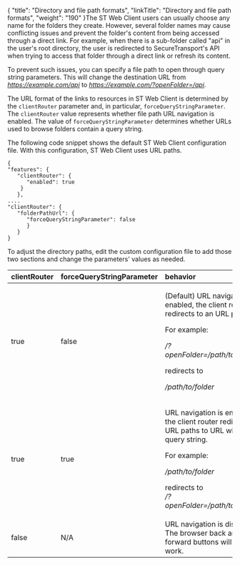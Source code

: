 {
    "title": "Directory and file path formats",
    "linkTitle": "Directory and file path formats",
    "weight": "190"
}The ST Web Client users can usually choose any name for the folders they create. However, several folder names may cause conflicting issues and prevent the folder's content from being accessed through a direct link. For example, when there is a sub-folder called "api" in the user's root directory, the user is redirected to SecureTransport's API when trying to access that folder through a direct link or refresh its content.

To prevent such issues, you can specify a file path to open through query string parameters. This will change the destination URL from *https://example.com/api* to *https://example.com/?openFolder=/api*.

The URL format of the links to resources in ST Web Client is determined by the `clientRouter` parameter and, in particular, `forceQueryStringParameter`. The `clientRouter` value represents whether file path URL navigation is enabled. The value of `forceQueryStringParameter` determines whether URLs used to browse folders contain a query string.

The following code snippet shows the default ST Web Client configuration file. With this configuration, ST Web Client uses URL paths.


    {
    "features": {
       "clientRouter": {
          "enabled": true
        }
       },
    ....
    "clientRouter": {
       "folderPathUrl": {
          "forceQueryStringParameter": false
          }
       }
    }                           

To adjust the directory paths, edit the custom configuration file to add those two sections and change the parameters' values as needed.

<table>
   <thead>
      <tr>
<th style="text-align: center;" class="HeadE-Column1-Header1">clientRouter         </th>
<th style="text-align: left;" class="HeadE-Column1-Header1">forceQueryStringParameter         </th>
<th style="text-align: left;" class="HeadD-Column1-Header1">behavior         </th>
      </tr>
   </thead>
   <tbody>
      <tr>
         <td>true         </td>
         <td>false         </td>
         <td><p>(Default) URL navigation is enabled, the client router redirects to an URL path.</p>
<p>For example:</p>
<p><em>/?openFolder=/path/to/folder</em></p>
<p>redirects to</p>
<p><em>/path/to/folder</em></p>         </td>
      </tr>
      <tr>
         <td>true         </td>
         <td>true         </td>
         <td><p>URL navigation is enabled, the client router redirects URL paths to URL with query string.</p>
<p>For example:</p>
<p><em>/path/to/folder</em></p>
<p>redirects to<br />
<em>/?openFolder=/path/to/folder</em></p>         </td>
      </tr>
      <tr>
         <td>false         </td>
         <td>N/A         </td>
         <td>URL navigation is disabled. The browser back and forward buttons will not work.         </td>
      </tr>
   </tbody>
</table>
